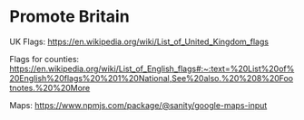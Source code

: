 # Promote Britain

UK Flags: https://en.wikipedia.org/wiki/List_of_United_Kingdom_flags

Flags for counties:
https://en.wikipedia.org/wiki/List_of_English_flags#:~:text=%20List%20of%20English%20flags%20%201%20National,See%20also.%20%208%20Footnotes.%20%20More

Maps: https://www.npmjs.com/package/@sanity/google-maps-input
